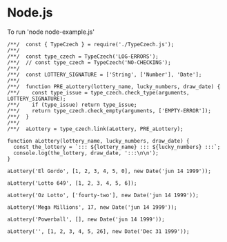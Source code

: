 



# Node.js


To run 'node node-example.js'

    /**/  const { TypeCzech } = require('./TypeCzech.js');
    /**/  
    /**/  const type_czech = TypeCzech('LOG-ERRORS');
    /**/  // const type_czech = TypeCzech('NO-CHECKING');
    /**/  
    /**/  const LOTTERY_SIGNATURE = ['String', ['Number'], 'Date'];
    /**/  
    /**/  function PRE_aLottery(lottery_name, lucky_numbers, draw_date) {
    /**/    const type_issue = type_czech.check_type(arguments, LOTTERY_SIGNATURE);
    /**/    if (type_issue) return type_issue;
    /**/    return type_czech.check_empty(arguments, ['EMPTY-ERROR']);
    /**/  }
    /**/  
    /**/  aLottery = type_czech.link(aLottery, PRE_aLottery);

    function aLottery(lottery_name, lucky_numbers, draw_date) {
      const the_lottery = `::: ${lottery_name} ::: ${lucky_numbers} :::`;
      console.log(the_lottery, draw_date, ':::\n\n');
    }

    aLottery('El Gordo', [1, 2, 3, 4, 5, 0], new Date('jun 14 1999'));

    aLottery('Lotto 649', [1, 2, 3, 4, 5, 6]);

    aLottery('Oz Lotto', ['fourty-two'], new Date('jun 14 1999'));

    aLottery('Mega Millions', 17, new Date('jun 14 1999'));

    aLottery('Powerball', [], new Date('jun 14 1999'));

    aLottery('', [1, 2, 3, 4, 5, 26], new Date('Dec 31 1999'));